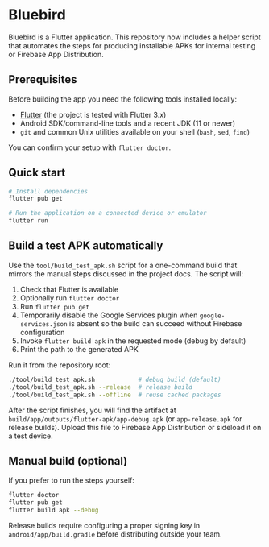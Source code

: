 # Bluebird

Bluebird is a Flutter application. This repository now includes a helper script
that automates the steps for producing installable APKs for internal testing or
Firebase App Distribution.

## Prerequisites

Before building the app you need the following tools installed locally:

- [Flutter](https://flutter.dev/docs/get-started/install) (the project is tested
  with Flutter 3.x)
- Android SDK/command-line tools and a recent JDK (11 or newer)
- `git` and common Unix utilities available on your shell (`bash`, `sed`,
  `find`)

You can confirm your setup with `flutter doctor`.

## Quick start

```bash
# Install dependencies
flutter pub get

# Run the application on a connected device or emulator
flutter run
```

## Build a test APK automatically

Use the `tool/build_test_apk.sh` script for a one-command build that mirrors the
manual steps discussed in the project docs. The script will:

1. Check that Flutter is available
2. Optionally run `flutter doctor`
3. Run `flutter pub get`
4. Temporarily disable the Google Services plugin when
   `google-services.json` is absent so the build can succeed without Firebase
   configuration
5. Invoke `flutter build apk` in the requested mode (debug by default)
6. Print the path to the generated APK

Run it from the repository root:

```bash
./tool/build_test_apk.sh            # debug build (default)
./tool/build_test_apk.sh --release  # release build
./tool/build_test_apk.sh --offline  # reuse cached packages
```

After the script finishes, you will find the artifact at
`build/app/outputs/flutter-apk/app-debug.apk` (or `app-release.apk` for release
builds). Upload this file to Firebase App Distribution or sideload it on a test
device.

## Manual build (optional)

If you prefer to run the steps yourself:

```bash
flutter doctor
flutter pub get
flutter build apk --debug
```

Release builds require configuring a proper signing key in
`android/app/build.gradle` before distributing outside your team.
